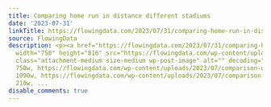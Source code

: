 ```yaml
---
title: Comparing home run in distance different stadiums
date: '2023-07-31'
linkTitle: https://flowingdata.com/2023/07/31/comparing-home-run-in-distance-different-stadiums/
source: FlowingData
description: <p><a href="https://flowingdata.com/2023/07/31/comparing-home-run-in-distance-different-stadiums/"><img
  width="750" height="816" src="https://flowingdata.com/wp-content/uploads/2023/07/comparison-of-ball-parks-750x816.png"
  class="attachment-medium size-medium wp-post-image" alt="" decoding="async" srcset="https://flowingdata.com/wp-content/uploads/2023/07/comparison-of-ball-parks-750x816.png
  750w, https://flowingdata.com/wp-content/uploads/2023/07/comparison-of-ball-parks-1090x1186.png
  1090w, https://flowingdata.com/wp-content/uploads/2023/07/comparison-of-ball-parks-210x229.png
  210w, ...
disable_comments: true
---
```

<p><a href="https://flowingdata.com/2023/07/31/comparing-home-run-in-distance-different-stadiums/"><img width="750" height="816" src="https://flowingdata.com/wp-content/uploads/2023/07/comparison-of-ball-parks-750x816.png" class="attachment-medium size-medium wp-post-image" alt="" decoding="async" srcset="https://flowingdata.com/wp-content/uploads/2023/07/comparison-of-ball-parks-750x816.png 750w, https://flowingdata.com/wp-content/uploads/2023/07/comparison-of-ball-parks-1090x1186.png 1090w, https://flowingdata.com/wp-content/uploads/2023/07/comparison-of-ball-parks-210x229.png 210w, ...